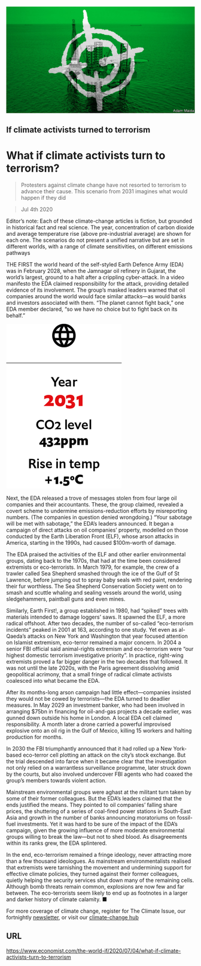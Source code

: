 ![](./images/20200704_WID004_1.jpg)

## If climate activists turned to terrorism

# What if climate activists turn to terrorism?

> Protesters against climate change have not resorted to terrorism to advance their cause. This scenario from 2031 imagines what would happen if they did

> Jul 4th 2020

Editor’s note: Each of these climate-change articles is fiction, but grounded in historical fact and real science. The year, concentration of carbon dioxide and average temperature rise (above pre-industrial average) are shown for each one. The scenarios do not present a unified narrative but are set in different worlds, with a range of climate sensitivities, on different emissions pathways

THE FIRST the world heard of the self-styled Earth Defence Army (EDA) was in February 2028, when the Jamnagar oil refinery in Gujarat, the world’s largest, ground to a halt after a crippling cyber-attack. In a video manifesto the EDA claimed responsibility for the attack, providing detailed evidence of its involvement. The group’s masked leaders warned that oil companies around the world would face similar attacks—as would banks and investors associated with them. “The planet cannot fight back,” one EDA member declared, “so we have no choice but to fight back on its behalf.”



![](./images/wif_spec_3.png)

Next, the EDA released a trove of messages stolen from four large oil companies and their accountants. These, the group claimed, revealed a covert scheme to undermine emissions-reduction efforts by misreporting numbers. (The companies in question denied wrongdoing.) “Your sabotage will be met with sabotage,” the EDA’s leaders announced. It began a campaign of direct attacks on oil companies’ property, modelled on those conducted by the Earth Liberation Front (ELF), whose arson attacks in America, starting in the 1990s, had caused $100m-worth of damage.

The EDA praised the activities of the ELF and other earlier environmental groups, dating back to the 1970s, that had at the time been considered extremists or eco-terrorists. In March 1979, for example, the crew of a trawler called Sea Shepherd smashed through the ice of the Gulf of St Lawrence, before jumping out to spray baby seals with red paint, rendering their fur worthless. The Sea Shepherd Conservation Society went on to smash and scuttle whaling and sealing vessels around the world, using sledgehammers, paintball guns and even mines. 

Similarly, Earth First!, a group established in 1980, had “spiked” trees with materials intended to damage loggers’ saws. It spawned the ELF, a more radical offshoot. After two decades, the number of so-called “eco-terrorism incidents” peaked in 2001 at 163, according to one study. Yet even as al-Qaeda’s attacks on New York and Washington that year focused attention on Islamist extremism, eco-terror remained a major concern. In 2004 a senior FBI official said animal-rights extremism and eco-terrorism were “our highest domestic terrorism investigative priority”. In practice, right-wing extremists proved a far bigger danger in the two decades that followed. It was not until the late 2020s, with the Paris agreement dissolving amid geopolitical acrimony, that a small fringe of radical climate activists coalesced into what became the EDA.

After its months-long arson campaign had little effect—companies insisted they would not be cowed by terrorists—the EDA turned to deadlier measures. In May 2029 an investment banker, who had been involved in arranging $75bn in financing for oil-and-gas projects a decade earlier, was gunned down outside his home in London. A local EDA cell claimed responsibility. A month later a drone carried a powerful improvised explosive onto an oil rig in the Gulf of Mexico, killing 15 workers and halting production for months.

In 2030 the FBI triumphantly announced that it had rolled up a New York-based eco-terror cell plotting an attack on the city’s stock exchange. But the trial descended into farce when it became clear that the investigation not only relied on a warrantless surveillance programme, later struck down by the courts, but also involved undercover FBI agents who had coaxed the group’s members towards violent action.

Mainstream environmental groups were aghast at the militant turn taken by some of their former colleagues. But the EDA’s leaders claimed that the ends justified the means. They pointed to oil companies’ falling share prices, the shuttering of a series of coal-fired power stations in South-East Asia and growth in the number of banks announcing moratoriums on fossil-fuel investments. Yet it was hard to be sure of the impact of the EDA’s campaign, given the growing influence of more moderate environmental groups willing to break the law—but not to shed blood. As disagreements within its ranks grew, the EDA splintered.

In the end, eco-terrorism remained a fringe ideology, never attracting more than a few thousand ideologues. As mainstream environmentalists realised that extremists were tarnishing the movement and undermining support for effective climate policies, they turned against their former colleagues, quietly helping the security services shut down many of the remaining cells. Although bomb threats remain common, explosions are now few and far between. The eco-terrorists seem likely to end up as footnotes in a larger and darker history of climate calamity. ■

For more coverage of climate change, register for The Climate Issue, our fortnightly [newsletter](https://www.economist.com//theclimateissue/), or visit our [climate-change hub](https://www.economist.com//news/2020/04/24/the-economists-coverage-of-climate-change)

## URL

https://www.economist.com/the-world-if/2020/07/04/what-if-climate-activists-turn-to-terrorism
